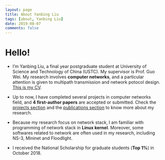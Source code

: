 ```yaml
---
layout: page
title: About Yanbing Liu
tags: [about, Yanbing Liu]
date: 2019-08-07
comments: false
---
```


# Hello!
* I’m Yanbing Liu, a final year postgraduate student at University of Science and Technology of China (USTC). My supervisor is Prof. Guo Wei. My research involves <b>computer networks</b>, and a particular attention is given to multipath transmission and network potocol design. <a href="/assets/pdf/CV_YanbingLiu.pdf">This is my CV</a>.

* Up to now, I have completed several projects in computer networks field, and <b>4 first-author papers</b> are accepted or submitted. Check the <a href="/projects">projects section</a> and the <a href="/publications">publications section</a> to know more about my research.

* Because my research focus on network stack, I am familiar with programming of network stack in <b>Linux kernel</b>. Moreover, some softwares related to network are often used in my research, including NS-3, Mininet and Floodlight.

* I received the National Scholarship for graduate students (<b>Top 1%</b>) in October 2018.
